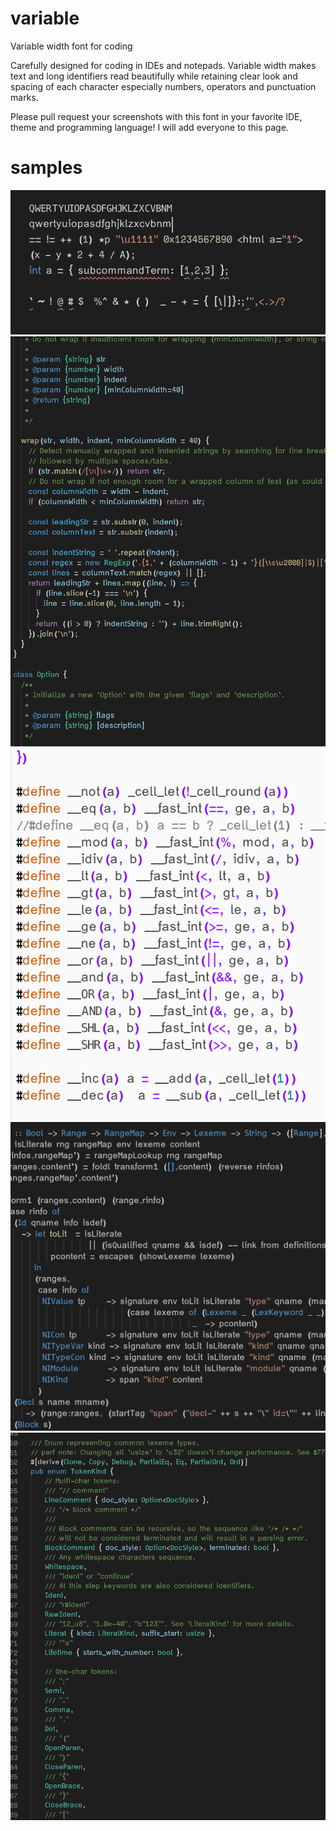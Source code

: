 # variable
Variable width font for coding

Carefully designed for coding in IDEs and notepads. Variable width makes text and long identifiers read beautifully while retaining clear look and spacing of each character especially numbers, operators and punctuation marks.

Please pull request your screenshots with this font in your favorite IDE, theme and programming language! I will add everyone to this page.

# samples
![sample](sample.png)
![sample](sample1.png)
![sample](sample2.png)
![sample](sample3.png)
![sample](sample4.png)

